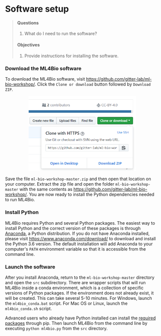 # Software setup

> #### Questions
>
> 1.   What do I need to run the software?
>
> #### Objectives
>
> 1.   Provide instructions for installing the software.

### Download the ML4Bio software
To download the ML4Bio software, visit <https://github.com/gitter-lab/ml-bio-workshop/>.
Click the `Clone or download` button followed by `Download ZIP`.

<p align="center">
<img width="350" src="../figures/download_button.png">
</p>

Save the file `ml-bio-workshop-master.zip` and then open that location on your computer.
Extract the zip file and open the folder `ml-bio-workshop-master` with the same contents as <https://github.com/gitter-lab/ml-bio-workshop/>.
You are now ready to install the Python dependencies needed to run ML4Bio.

### Install Python
ML4Bio requires Python and several Python packages.
The easiest way to install Python and the correct version of these packages is through [Anaconda](https://anaconda.com/), a Python distribution.
If you do not have Anaconda installed, please visit <https://www.anaconda.com/download/> to download and install the Python 3.6 version.
The default installation will add Anaconda to your computer's `PATH` environment variable so that it is accessible from the command line.

### Launch the software

After you install Anaconda, return to the `ml-bio-workshop-master` directory and open the `src` subdirectory.
There are wrapper scripts that will run ML4Bio inside a conda environment, which is a collection of specific versions of Python packages.
If the environment does not already exist, it will be created.
This can take several 5-10 minutes.
For Windows, launch the `ml4bio_conda.bat` script.
For Mac OS or Linux, launch the `ml4bio_conda.sh` script.

Advanced users who already have Python installed can install the [required packages](../src/readme.md) through pip.
Then launch ML4Bio from the command line by executing `python ml4bio.py` from the `src` directory.
